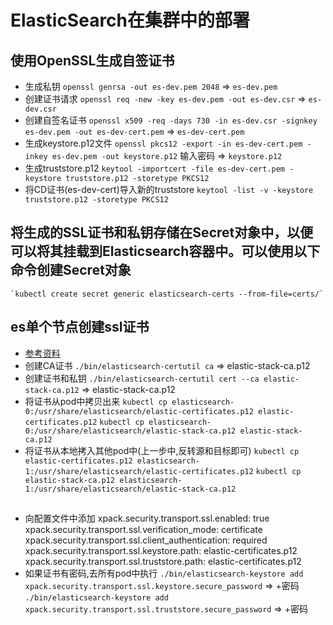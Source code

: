 # ElasticSearch在集群中的部署

## 使用OpenSSL生成自签证书
- 生成私钥 `openssl genrsa -out es-dev.pem 2048` => `es-dev.pem`
- 创建证书请求 `openssl req -new -key es-dev.pem -out es-dev.csr` => `es-dev.csr`
- 创建自签名证书 `openssl x509 -req -days 730 -in es-dev.csr -signkey es-dev.pem -out es-dev-cert.pem` => `es-dev-cert.pem`
- 生成keystore.p12文件 `openssl pkcs12 -export -in es-dev-cert.pem -inkey es-dev.pem -out keystore.p12` 输入密码 => `keystore.p12`
- 生成truststore.p12 `keytool -importcert -file es-dev-cert.pem -keystore truststore.p12 -storetype PKCS12`
- 将CD证书(es-dev-cert)导入新的truststore `keytool -list -v -keystore truststore.p12 -storetype PKCS12`

## 将生成的SSL证书和私钥存储在Secret对象中，以便可以将其挂载到Elasticsearch容器中。可以使用以下命令创建Secret对象
    `kubectl create secret generic elasticsearch-certs --from-file=certs/`




## es单个节点创建ssl证书
- [参考资料](https://www.elastic.co/guide/en/elasticsearch/reference/8.6/security-basic-setup.html#generate-certificates)
- 创建CA证书 `./bin/elasticsearch-certutil ca` => elastic-stack-ca.p12
- 创建证书和私钥 `./bin/elasticsearch-certutil cert --ca elastic-stack-ca.p12` => elastic-stack-ca.p12
- 将证书从pod中拷贝出来 
    `kubectl cp elasticsearch-0:/usr/share/elasticsearch/elastic-certificates.p12 elastic-certificates.p12`
    `kubectl cp elasticsearch-0:/usr/share/elasticsearch/elastic-stack-ca.p12 elastic-stack-ca.p12`
- 将证书从本地拷入其他pod中(上一步中,反转源和目标即可)
  `kubectl cp elastic-certificates.p12 elasticsearch-1:/usr/share/elasticsearch/elastic-certificates.p12`
  `kubectl cp elastic-stack-ca.p12 elasticsearch-1:/usr/share/elasticsearch/elastic-stack-ca.p12`

## 
- 向配置文件中添加
    xpack.security.transport.ssl.enabled: true
    xpack.security.transport.ssl.verification_mode: certificate
    xpack.security.transport.ssl.client_authentication: required
    xpack.security.transport.ssl.keystore.path: elastic-certificates.p12
    xpack.security.transport.ssl.truststore.path: elastic-certificates.p12
- 如果证书有密码,去所有pod中执行
  `./bin/elasticsearch-keystore add xpack.security.transport.ssl.keystore.secure_password` => +密码
  `./bin/elasticsearch-keystore add xpack.security.transport.ssl.truststore.secure_password` => +密码
